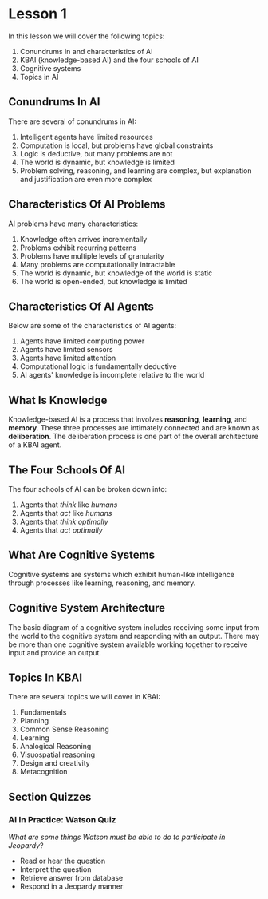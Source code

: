 # Lesson 1

In this lesson we will cover the following topics:

1. Conundrums in and characteristics of AI
2. KBAI (knowledge-based AI) and the four schools of AI
3. Cognitive systems
4. Topics in AI

## Conundrums In AI

There are several of conundrums in AI:

1. Intelligent agents have limited resources
2. Computation is local, but problems have global constraints
3. Logic is deductive, but many problems are not
4. The world is dynamic, but knowledge is limited
5. Problem solving, reasoning, and learning are complex, but explanation and justification are even more complex

## Characteristics Of AI Problems

AI problems have many characteristics:

1. Knowledge often arrives incrementally
2. Problems exhibit recurring patterns
3. Problems have multiple levels of granularity
4. Many problems are computationally intractable
5. The world is dynamic, but knowledge of the world is static
6. The world is open-ended, but knowledge is limited

## Characteristics Of AI Agents

Below are some of the characteristics of AI agents:

1. Agents have limited computing power
2. Agents have limited sensors
3. Agents have limited attention
4. Computational logic is fundamentally deductive
5. AI agents' knowledge is incomplete relative to the world

## What Is Knowledge

Knowledge-based AI is a process that involves **reasoning**, **learning**, and **memory**. These three processes are intimately connected and are known as **deliberation**. The deliberation process is one part of the overall architecture of a KBAI agent.

## The Four Schools Of AI

The four schools of AI can be broken down into:

1. Agents that _think_ like _humans_
2. Agents that _act_ like _humans_
3. Agents that _think_ _optimally_
4. Agents that _act_ _optimally_

## What Are Cognitive Systems

Cognitive systems are systems which exhibit human-like intelligence through processes like learning, reasoning, and memory.

## Cognitive System Architecture

The basic diagram of a cognitive system includes receiving some input from the world to the cognitive system and responding with an output. There may be more than one cognitive system available working together to receive input and provide an output.

## Topics In KBAI

There are several topics we will cover in KBAI:

1. Fundamentals
2. Planning
3. Common Sense Reasoning
4. Learning
5. Analogical Reasoning
6. Visuospatial reasoning
7. Design and creativity
8. Metacognition

## Section Quizzes

### AI In Practice: Watson Quiz

_What are some things Watson must be able to do to participate in Jeopardy_?

- Read or hear the question
- Interpret the question
- Retrieve answer from database
- Respond in a Jeopardy manner
